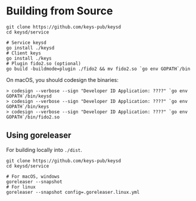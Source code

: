 # Building from Source

```shell
git clone https://github.com/keys-pub/keysd
cd keysd/service

# Service keysd
go install ./keysd
# Client keys
go install ./keys
# Plugin fido2.so (optional)
go build -buildmode=plugin ./fido2 && mv fido2.so `go env GOPATH`/bin
```

On macOS, you should codesign the binaries:

```shell
> codesign --verbose --sign "Developer ID Application: ????" `go env GOPATH`/bin/keysd
> codesign --verbose --sign "Developer ID Application: ????" `go env GOPATH`/bin/keys
> codesign --verbose --sign "Developer ID Application: ????" `go env GOPATH`/bin/fido2.so
```

## Using goreleaser

For building locally into `./dist`.

```shell
git clone https://github.com/keys-pub/keysd
cd keysd/service

# For macOS, windows
goreleaser --snapshot
# For linux
goreleaser --snapshot config=.goreleaser.linux.yml
```
